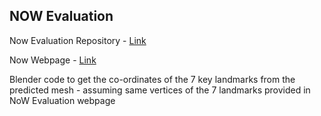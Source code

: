 ## NOW Evaluation

Now Evaluation Repository - [Link](https://github.com/soubhiksanyal/now_evaluation)

Now Webpage - [Link](https://ringnet.is.tue.mpg.de/challenge.html)

Blender code to get the co-ordinates of the 7 key landmarks from the predicted mesh 
    - assuming same vertices of the 7 landmarks provided in NoW Evaluation webpage
